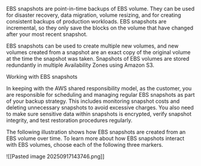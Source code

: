 EBS snapshots are point-in-time backups of EBS volume. They can be used for disaster recovery, data migration, volume resizing, and for creating consistent backups of production workloads. EBS snapshots are incremental, so they only save the blocks on the volume that have changed after your most recent snapshot.

EBS snapshots can be used to create multiple new volumes, and new volumes created from a snapshot are an exact copy of the original volume at the time the snapshot was taken. Snapshots of EBS volumes are stored redundantly in multiple Availability Zones using Amazon S3.


Working with EBS snapshots

In keeping with the AWS shared responsibility model, as the customer, you are responsible for scheduling and managing regular EBS snapshots as part of your backup strategy. This includes monitoring snapshot costs and deleting unnecessary snapshots to avoid excessive charges. You also need to make sure sensitive data within snapshots is encrypted, verify snapshot integrity, and test restoration procedures regularly.

The following illustration shows how EBS snapshots are created from an EBS volume over time. To learn more about how EBS snapshots interact with EBS volumes, choose each of the following three markers.

![[Pasted image 20250917143746.png]]